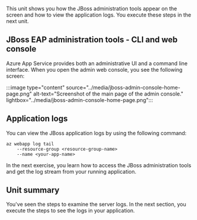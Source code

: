 This unit shows you how the JBoss administration tools appear on the screen and how to view the application logs. You execute these steps in the next unit.

## JBoss EAP administration tools - CLI and web console

Azure App Service provides both an administrative UI and a command line interface. When you open the admin web console, you see the following screen:

:::image type="content" source="../media/jboss-admin-console-home-page.png" alt-text="Screenshot of the main page of the admin console." lightbox="../media/jboss-admin-console-home-page.png":::

## Application logs

You can view the JBoss application logs by using the following command:

```azurecli
az webapp log tail
    --resource-group <resource-group-name>
    --name <your-app-name>
```

In the next exercise, you learn how to access the JBoss administration tools and get the log stream from your running application.

## Unit summary

You've seen the steps to examine the server logs. In the next section, you execute the steps to see the logs in your application.
